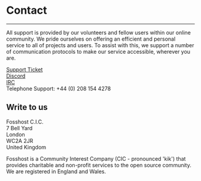 # Contact
---

All support is provided by our volunteers and fellow users within our online community. We pride ourselves on offering an efficient and personal service to all of projects and users. To assist with this, we support a number of communication protocols to make our service accessible, wherever you are.

[Support Ticket](https://support.fossho.st)     
[Discord](https://discord.gg/8MfNdGK)   
[IRC](https://web.libera.chat/#fosshost)      
Telephone Support: +44 (0) 208 154 4278

## Write to us

Fosshost C.I.C.  
7 Bell Yard  
London  
WC2A 2JR  
United Kingdom  

Fosshost is a Community Interest Company (CIC - pronounced 'kik') that provides charitable and non-profit services to the open source community. We are registered in England and Wales.
